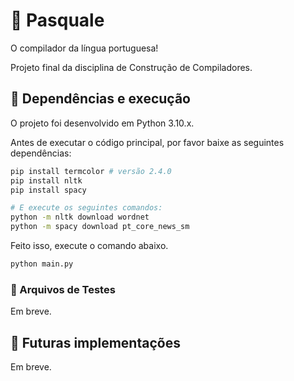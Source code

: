 # 🍎 Pasquale

O compilador da língua portuguesa!

Projeto final da disciplina de Construção de Compiladores.

## 🍎 Dependências e execução

O projeto foi desenvolvido em Python 3.10.x.

Antes de executar o código principal, por favor baixe as seguintes dependências:

```bash
pip install termcolor # versão 2.4.0
pip install nltk
pip install spacy

# E execute os seguintes comandos:
python -m nltk download wordnet
python -m spacy download pt_core_news_sm
```

Feito isso, execute o comando abaixo.

```bash
python main.py
```

### 🧪 Arquivos de Testes

Em breve.

## 💾 Futuras implementações

Em breve.